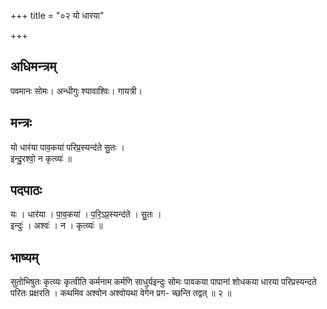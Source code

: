 +++
title = "०२ यो धारया"

+++
## अधिमन्त्रम्
पवमानः सोमः। अन्धीगुः श्यावाश्विः। गायत्री।

## मन्त्रः
यो धार॑या पाव॒कया॑ परिप्र॒स्यन्द॑ते सु॒तः ।  
इन्दु॒रश्वो॒ न कृत्व्यः॑ ॥

## पदपाठः
यः । धार॑या । पा॒व॒कया॑ । प॒रि॒ऽप्र॒स्यन्द॑ते । सु॒तः ।  
इन्दुः॑ । अश्वः॑ । न । कृत्व्यः॑ ॥

## भाष्यम्
सुतोभिषुतः कृत्व्यः कृत्वीति कर्मनाम कर्मणि साधुर्यइन्दुः सोमः पावकया पापानां शोधकया धारया परिप्रस्यन्दते परितः प्रक्षरति । कथमिव अश्वोन अश्वोयथा वेगेन प्रग- च्छन्ति तद्वत् ॥ २ ॥